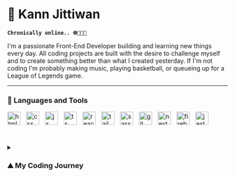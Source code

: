 # 🎠 Kann Jittiwan

**`Chronically online.. 🌐👨🏻‍💻`**

I'm a passionate Front-End Developer building and learning new things every day. All coding projects are built with the desire to challenge myself and to create something better than what I created yesterday. If I'm not coding I'm probably making music, playing basketball, or queueing up for a League of Legends game.

---

### 🧰 Languages and Tools

<img align="left" alt="html" width="30px" style="padding-right:10px;" src="https://cdn.jsdelivr.net/gh/devicons/devicon/icons/html5/html5-plain.svg" />
<img align="left" alt="css" width="30px" style="padding-right:10px;" src="https://cdn.jsdelivr.net/gh/devicons/devicon/icons/css3/css3-plain.svg" />
<img align="left" alt="js" width="30px" style="padding-right:10px;" src="https://cdn.jsdelivr.net/gh/devicons/devicon/icons/javascript/javascript-plain.svg" />
<img align="left" alt="ts" width="30px" style="padding-right:10px;" src="https://cdn.jsdelivr.net/gh/devicons/devicon/icons/typescript/typescript-plain.svg" />
<img align="left" alt="react" width="30px" style="padding-right:10px;" src="https://cdn.jsdelivr.net/gh/devicons/devicon/icons/react/react-original.svg" />
<img align="left" alt="tailwind" width="30px" style="padding-right:10px;" src="https://cdn.jsdelivr.net/gh/devicons/devicon/icons/tailwindcss/tailwindcss-plain.svg" />
<img align="left" alt="sass" width="30px" style="padding-right:10px;" src="https://cdn.jsdelivr.net/gh/devicons/devicon/icons/sass/sass-original.svg" />
<img align="left" alt="git" width="30px" style="padding-right:10px;" src="https://cdn.jsdelivr.net/gh/devicons/devicon/icons/git/git-original.svg" />
<img align="left" alt="next" width="30px" style="padding-right:10px;" src="https://cdn.jsdelivr.net/gh/devicons/devicon/icons/nextjs/nextjs-original.svg" />
<img align="left" alt="firebase" width="30px" style="padding-right:10px;" src="https://cdn.jsdelivr.net/gh/devicons/devicon/icons/firebase/firebase-plain.svg" />
<img align="left" alt="jest" width="30px" style="padding-right:10px;" src="https://cdn.jsdelivr.net/gh/devicons/devicon/icons/jest/jest-plain.svg" />
<br></br>

#

<details>
<summary><h3>⛰️ My Coding Journey</h3></summary>
  I started my coding journey as a lost and purposeless marketing graduate. I have always had a passion for creating which led me to pick up hobbies such as photography and music production in college. I had been producing music for 4 years at the time and decided to take a gap year after graduating to try to do music full time. After about 8 months, both the stress and my financial situation led to me getting burnt out and I was contemplating on finding a job in marketing. I then discovered coding from a Youtube video which recommended The Odin Project, which is a free open source curriculum teaching web development. I instantly fell in love with coding, and I spent all of my time learning to code. I replaced gaming youtube videos with coding videos and I even keep a journal to track my progress. I started learning to code on February 17 2023 and on June 9 2023 I landed my first Front-End Developer job. I mainly use NextJs & React, Tailwind CSS and Sass for styling, and Framer Motion for my animations. I am currently learning Back-End Development in my free time and plan to learn React Native in the future. I don't know what I will be doing in 5 years but I can say for certain that I will be coding. To whoever is reading this, I hope you have a great day and I hope we can create something great together :-)
</details>
          
          
          
          
          
               

          

<!--
**kjittiwan/kjittiwan** is a ✨ _special_ ✨ repository because its `README.md` (this file) appears on your GitHub profile.

Here are some ideas to get you started:

- 🔭 I’m currently working on ...
- 🌱 I’m currently learning ...
- 👯 I’m looking to collaborate on ...
- 🤔 I’m looking for help with ...
- 💬 Ask me about ...
- 📫 How to reach me: ...
- 😄 Pronouns: ...
- ⚡ Fun fact: ...
-->
